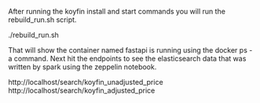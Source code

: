 After running the koyfin install and start commands you will run the rebuild_run.sh script.

./rebuild_run.sh


That will show the container named fastapi is running using the docker ps -a command.
Next hit the endpoints to see the elasticsearch data that was written by spark using the zeppelin notebook.

http://localhost/search/koyfin_unadjusted_price
http://localhost/search/koyfin_adjusted_price